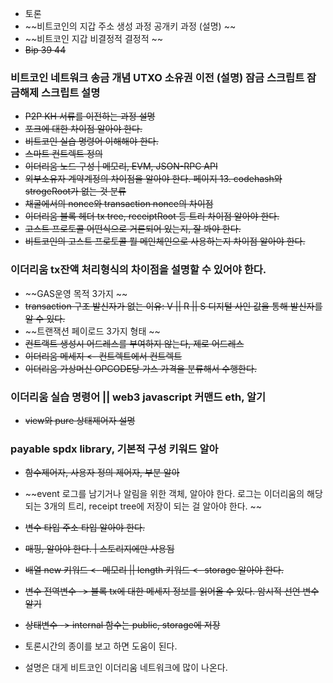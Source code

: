 


- 토론
- ~~비트코인의 지갑 주소 생성 과정 공개키 과정 (설명) ~~
- ~~비트코인 지갑 비결정적 결정적 ~~
- ~~Bip 39 44~~
### 비트코인 네트워크 송금 개념 UTXO 소유권 이전 (설명) 잠금 스크립트 잠금해제 스크립트 설명
- ~~P2P KH 서류를 이전하는 과정 설명~~
- ~~포크에 대한 차이점 알아야 한다.~~
- ~~비트코인 실습 명령어 이해해야 한다.~~
- ~~스마트 컨트렉트 정의~~
- ~~이더리움 노드 구성 | 메모리, EVM, JSON-RPC API~~
- ~~외부소유자 계약계정의 차이점을 알아야 한다. 페이지 13. codehash와 strogeRoot가 없는 것 분류~~
- ~~채굴에서의 nonce와 transaction nonce의 차이점~~
- ~~이더리움 블록 헤더 tx tree, receiptRoot 등 트리 차이점 알아야 한다.~~
- ~~고스트 프로토콜 어떤식으로 거론되어 있는지, 잘 봐야 한다.~~
- ~~비트코인의 고스트 프로토콜 뭘 메인체인으로 사용하는지 차이점 알아야 한다.~~
### 이더리움 tx잔액 처리형식의 차이점을 설명할 수 있어야 한다. 
- ~~GAS운영 목적 3가지 ~~
- ~~transaction 구조 발신자가 없는 이유: V || R || S 디지털 사인 값을 통해 발신자를 알 수 있다.~~
- ~~트랜잭션 페이로드 3가지 형태 ~~
- ~~컨트랙트 생성시 어드레스를 부여하지 않는다, 제로 어드레스~~
- ~~이더리움 메세지 <- 컨트렉트에서 컨트렉트~~
- ~~이더리움 가상머신 OPCODE당 가스 가격을 분류해서 수행한다.~~
### 이더리움 실습 명령어 || web3 javascript 커맨드 eth, 알기
- ~~view와 pure 상태제어자 설명~~
### payable spdx library, 기본적 구성 키워드 알아
- ~~함수제어자, 사용자 정의 제어자, 부분 알아~~
- ~~event 로그를 남기거나 알림을 위한 객체, 알아야 한다. 로그는 이더리움의 해당되는 3개의 트리, receipt tree에 저장이 되는 걸 알아야 한다. ~~
- ~~변수 타입 주소 타입 알아야 한다.~~
- ~~매핑, 알아야 한다. | 스토리지에만 사용됨~~
- ~~배열 new 키워드 <- 메모리 ||  length 키워드 <- storage 알아야 한다.~~
- ~~변수 전역변수 -> 블록 tx에 대한 메세지 정보를 읽어올 수 있다. 암시적 선언 변수 알기~~
- ~~상태변수 -> internal  함수는 public, storage에 저장~~

- 토론시간의 종이를 보고 하면 도움이 된다.
- 설명은 대게 비트코인 이더리움 네트워크에  많이 나온다.